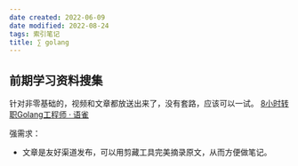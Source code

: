 ```yaml
---
date created: 2022-06-09
date modified: 2022-08-24
tags: 索引笔记
title: ∑ golang
---
```


## 前期学习资料搜集

针对非零基础的，视频和文章都放送出来了，没有套路，应该可以一试。
[8小时转职Golang工程师 · 语雀](https://www.yuque.com/aceld/mo95lb/dsk886)

强需求：
- 文章是友好渠道发布，可以用剪藏工具完美摘录原文，从而方便做笔记。